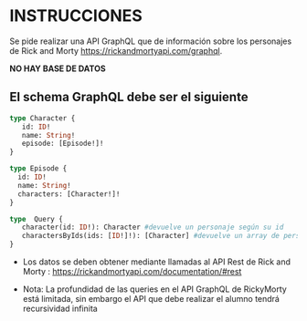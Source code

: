 # INSTRUCCIONES
Se pide realizar una API GraphQL que de información sobre los personajes de Rick and Morty https://rickandmortyapi.com/graphql.

**NO HAY BASE DE DATOS**

## El schema GraphQL debe ser el siguiente

```graphql
type Character {
   id: ID!
   name: String!
   episode: [Episode!]!
}

type Episode {
  id: ID!
  name: String!
  characters: [Character!]!
}

type  Query {
   character(id: ID!): Character #devuelve un personaje según su id
   charactersByIds(ids: [ID!]!): [Character] #devuelve un array de personajes según sus ids
}
```

- Los datos se deben obtener mediante llamadas al API Rest de Rick and Morty : https://rickandmortyapi.com/documentation/#rest

- Nota: La profundidad de las queries en el API GraphQL de RickyMorty está limitada, sin embargo el API que debe realizar el alumno tendrá recursividad infinita